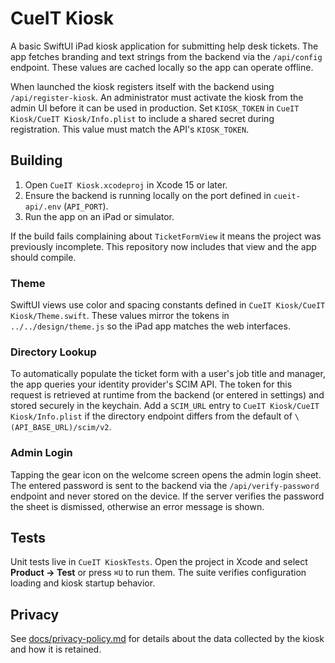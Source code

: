 # CueIT Kiosk

A basic SwiftUI iPad kiosk application for submitting help desk tickets. The app fetches branding and text strings from the backend via the `/api/config` endpoint. These values are cached locally so the app can operate offline.

When launched the kiosk registers itself with the backend using `/api/register-kiosk`. An administrator must activate the kiosk from the admin UI before it can be used in production.
Set `KIOSK_TOKEN` in `CueIT Kiosk/CueIT Kiosk/Info.plist` to include a shared
secret during registration. This value must match the API's `KIOSK_TOKEN`.

## Building
1. Open `CueIT Kiosk.xcodeproj` in Xcode 15 or later.
2. Ensure the backend is running locally on the port defined in `cueit-api/.env` (`API_PORT`).
3. Run the app on an iPad or simulator.

If the build fails complaining about `TicketFormView` it means the project was previously incomplete. This repository now includes that view and the app should compile.

### Theme

SwiftUI views use color and spacing constants defined in `CueIT Kiosk/CueIT Kiosk/Theme.swift`.
These values mirror the tokens in `../../design/theme.js` so the iPad app
matches the web interfaces.

### Directory Lookup

To automatically populate the ticket form with a user's job title and manager,
the app queries your identity provider's SCIM API. The token for this request is
retrieved at runtime from the backend (or entered in settings) and stored
securely in the keychain. Add a `SCIM_URL` entry to
`CueIT Kiosk/CueIT Kiosk/Info.plist` if the directory endpoint differs from the
default of `\(API_BASE_URL)/scim/v2`.

### Admin Login

Tapping the gear icon on the welcome screen opens the admin login sheet. The
entered password is sent to the backend via the `/api/verify-password` endpoint
and never stored on the device. If the server verifies the password the sheet
is dismissed, otherwise an error message is shown.

## Tests

Unit tests live in `CueIT KioskTests`. Open the project in Xcode and select
**Product → Test** or press `⌘U` to run them. The suite verifies configuration
loading and kiosk startup behavior.

## Privacy

See [docs/privacy-policy.md](../docs/privacy-policy.md) for details about the data collected by the kiosk and how it is retained.
